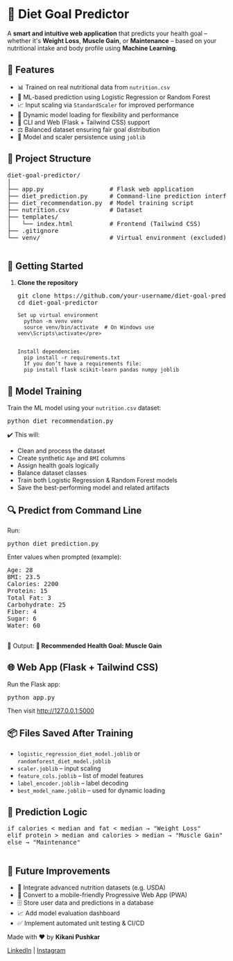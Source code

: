  <h1>🥗 Diet Goal Predictor</h1>

  <p>
    A <strong>smart and intuitive web application</strong> that predicts your health goal – 
    whether it's <strong>Weight Loss</strong>, <strong>Muscle Gain</strong>, or 
    <strong>Maintenance</strong> – based on your nutritional intake and body profile using 
    <strong>Machine Learning</strong>.
  </p>

  <h2>🌟 Features</h2>
  <ul>
    <li>📊 Trained on real nutritional data from <code>nutrition.csv</code></li>
    <li>🤖 ML-based prediction using Logistic Regression or Random Forest</li>
    <li>📈 Input scaling via <code>StandardScaler</code> for improved performance</li>
    <li>🧠 Dynamic model loading for flexibility and performance</li>
    <li>🧪 CLI and Web (Flask + Tailwind CSS) support</li>
    <li>⚖️ Balanced dataset ensuring fair goal distribution</li>
    <li>💾 Model and scaler persistence using <code>joblib</code></li>
  </ul>

  <h2>📂 Project Structure</h2>
  <pre>
diet-goal-predictor/
│
├── app.py                  # Flask web application
├── diet_prediction.py      # Command-line prediction interface
├── diet_recommendation.py  # Model training script
├── nutrition.csv           # Dataset
├── templates/
│   └── index.html          # Frontend (Tailwind CSS)
├── .gitignore
└── venv/                   # Virtual environment (excluded)
  </pre>

  <h2>🚀 Getting Started</h2>

  <ol>
    <li><strong>Clone the repository</strong><br>
      <pre>git clone https://github.com/your-username/diet-goal-predictor.git
cd diet-goal-predictor</pre>
    </li>

    Set up virtual environment
      python -m venv venv
      source venv/bin/activate  # On Windows use venv\Scripts\activate</pre>


    Install dependencies
      pip install -r requirements.txt
      If you don’t have a requirements file:
      pip install flask scikit-learn pandas numpy joblib
    
  </ol>

  <h2>🧠 Model Training</h2>
  <p>Train the ML model using your <code>nutrition.csv</code> dataset:</p>
  <pre>python diet_recommendation.py</pre>

  <div class="highlight">
    ✔️ This will:
    <ul>
      <li>Clean and process the dataset</li>
      <li>Create synthetic <code>Age</code> and <code>BMI</code> columns</li>
      <li>Assign health goals logically</li>
      <li>Balance dataset classes</li>
      <li>Train both Logistic Regression & Random Forest models</li>
      <li>Save the best-performing model and related artifacts</li>
    </ul>
  </div>

  <h2>🔍 Predict from Command Line</h2>
  <p>Run:</p>
  <pre>python diet_prediction.py</pre>
  <p>Enter values when prompted (example):</p>
  <pre>
Age: 28
BMI: 23.5
Calories: 2200
Protein: 15
Total Fat: 3
Carbohydrate: 25
Fiber: 4
Sugar: 6
Water: 60
  </pre>

  <div class="highlight">
    📢 Output: <strong>🥗 Recommended Health Goal: Muscle Gain</strong>
  </div>

  <h2>🌐 Web App (Flask + Tailwind CSS)</h2>
  <p>Run the Flask app:</p>
  <pre>python app.py</pre>
  <p>Then visit <a href="http://127.0.0.1:5000" target="_blank">http://127.0.0.1:5000</a></p>

  <h2>📦 Files Saved After Training</h2>
  <ul>
    <li><code>logistic_regression_diet_model.joblib</code> or <code>randomforest_diet_model.joblib</code></li>
    <li><code>scaler.joblib</code> – input scaling</li>
    <li><code>feature_cols.joblib</code> – list of model features</li>
    <li><code>label_encoder.joblib</code> – label decoding</li>
    <li><code>best_model_name.joblib</code> – used for dynamic loading</li>
  </ul>

  <h2>🤖 Prediction Logic</h2>
  <pre>
if calories < median and fat < median → "Weight Loss"
elif protein > median and calories > median → "Muscle Gain"
else → "Maintenance"
  </pre>

  <h2>📌 Future Improvements</h2>
  <ul>
    <li>🧬 Integrate advanced nutrition datasets (e.g. USDA)</li>
    <li>📱 Convert to a mobile-friendly Progressive Web App (PWA)</li>
    <li>🗄️ Store user data and predictions in a database</li>
    <li>📈 Add model evaluation dashboard</li>
    <li>✅ Implement automated unit testing & CI/CD</li>
  </ul>

  <footer>
    <p>Made with ❤️ by <strong>Kikani Pushkar</strong></p>
    <p>
      <a href="https://www.linkedin.com/in/pushkar-kikani-984b0a34a/" target="_blank">LinkedIn</a> |
      <a href="https://instagram.com/itzpushkar_21" target="_blank">Instagram</a>
    </p>
  </footer>

